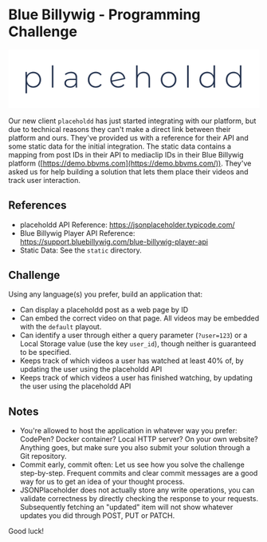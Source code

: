 # Blue Billywig - Programming Challenge

![placeholdd](static/logo.png)

Our new client `placeholdd` has just started integrating with our platform, but due to technical reasons they can't make a direct link between their platform and ours. They've provided us with a reference for their API and some static data for the initial integration. The static data contains a mapping from post IDs in their API to mediaclip IDs in their Blue Billywig platform ([https://demo.bbvms.com](https://demo.bbvms.com/)). They've asked us for help building a solution that lets them place their videos and track user interaction.


## References

- placeholdd API Reference: https://jsonplaceholder.typicode.com/
- Blue Billywig Player API Reference: https://support.bluebillywig.com/blue-billywig-player-api
- Static Data: See the `static` directory.

## Challenge

Using any language(s) you prefer, build an application that:

- Can display a placeholdd post as a web page by ID
- Can embed the correct video on that page. All videos may be embedded with the `default` playout.
- Can identify a user through either a query parameter (`?user=123`) or a Local Storage value (use the key `user_id`), though neither is guaranteed to be specified.
- Keeps track of which videos a user has watched at least 40% of, by updating the user using the placeholdd API
- Keeps track of which videos a user has finished watching, by updating the user using the placeholdd API

## Notes

- You're allowed to host the application in whatever way you prefer: CodePen? Docker container? Local HTTP server? On your own website? Anything goes, but make sure you also submit your solution through a Git repository.
- Commit early, commit often: Let us see how you solve the challenge step-by-step. Frequent commits and clear commit messages are a good way for us to get an idea of your thought process.
- JSONPlaceholder does not actually store any write operations, you can validate correctness by directly checking the response to your requests. Subsequently fetching an "updated" item will not show whatever updates you did through POST, PUT or PATCH.

Good luck!
